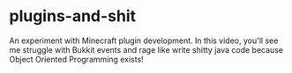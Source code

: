 # plugins-and-shit
An experiment with Minecraft plugin development. In this video, you'll see me struggle with Bukkit events and rage like write shitty java code because Object Oriented Programming exists!
